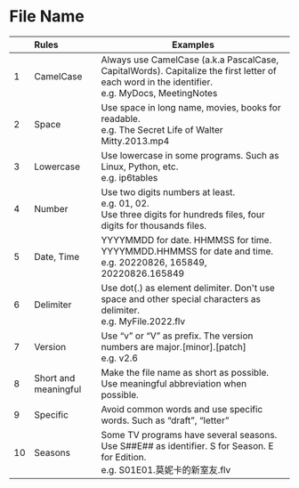 # File Name

|      | Rules                | Examples                                                     |
| :--- | :------------------- | ------------------------------------------------------------ |
| 1    | CamelCase            | Always use CamelCase (a.k.a PascalCase, CapitalWords). Capitalize the first letter of each word in the identifier.<br> e.g. MyDocs, MeetingNotes |
| 2    | Space                | Use space in long name, movies, books for readable.  <br>e.g. The Secret Life of Walter Mitty.2013.mp4 |
| 3    | Lowercase            | Use lowercase in some programs. Such as Linux, Python, etc.<br>e.g. ip6tables |
| 4    | Number               | Use two digits numbers at least. <br>e.g. 01, 02. <br>Use three digits for hundreds files, four digits for thousands files. |
| 5    | Date, Time           | YYYYMMDD for date. HHMMSS for time. <br>YYYYMMDD.HHMMSS for date and time. <br>e.g. 20220826, 165849, 20220826.165849 |
| 6    | Delimiter            | Use dot(.) as element delimiter. Don't use space and other special characters as delimiter. <br>e.g. MyFile.2022.flv |
| 7    | Version              | Use “v” or “V” as prefix. The version numbers are major.[minor].[patch] <br>e.g. v2.6 |
| 8    | Short and meaningful | Make the file name as short as possible. Use meaningful abbreviation when possible. |
| 9    | Specific             | Avoid common words and use specific words. Such as “draft”, “letter” |
| 10   | Seasons              | Some TV programs have several seasons. Use S##E## as identifier. S for Season. E for Edition. <br>e.g. S01E01.莫妮卡的新室友.flv |